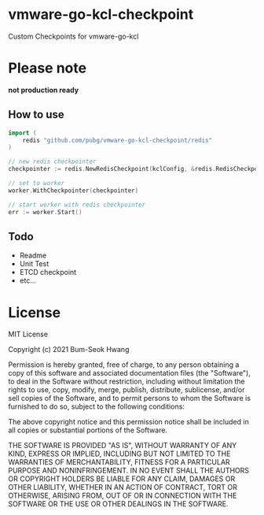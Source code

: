 # vmware-go-kcl-checkpoint
Custom Checkpoints for vmware-go-kcl

# Please note

**not production ready**

## How to use
```go
import (
    redis "github.com/pubg/vmware-go-kcl-checkpoint/redis"
)

// new redis checkpointer
checkpointer := redis.NewRedisCheckpoint(kclConfig, &redis.RedisCheckpointOptions{})

// set to worker
worker.WithCheckpointer(checkpointer)

// start worker with redis checkpointer
err := worker.Start()

```


## Todo
- Readme
- Unit Test
- ETCD checkpoint
- etc...
# License
MIT License

Copyright (c) 2021 Bum-Seok Hwang

Permission is hereby granted, free of charge, to any person obtaining a copy
of this software and associated documentation files (the "Software"), to deal
in the Software without restriction, including without limitation the rights
to use, copy, modify, merge, publish, distribute, sublicense, and/or sell
copies of the Software, and to permit persons to whom the Software is
furnished to do so, subject to the following conditions:

The above copyright notice and this permission notice shall be included in all
copies or substantial portions of the Software.

THE SOFTWARE IS PROVIDED "AS IS", WITHOUT WARRANTY OF ANY KIND, EXPRESS OR
IMPLIED, INCLUDING BUT NOT LIMITED TO THE WARRANTIES OF MERCHANTABILITY,
FITNESS FOR A PARTICULAR PURPOSE AND NONINFRINGEMENT. IN NO EVENT SHALL THE
AUTHORS OR COPYRIGHT HOLDERS BE LIABLE FOR ANY CLAIM, DAMAGES OR OTHER
LIABILITY, WHETHER IN AN ACTION OF CONTRACT, TORT OR OTHERWISE, ARISING FROM,
OUT OF OR IN CONNECTION WITH THE SOFTWARE OR THE USE OR OTHER DEALINGS IN THE
SOFTWARE.
